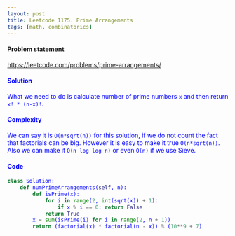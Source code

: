 ```yaml
---
layout: post
title: Leetcode 1175. Prime Arrangements
tags: [math, combinatorics]
---
```


#### Problem statement

<a href="https://leetcode.com/problems/prime-arrangements/"> <font color = blue>https://leetcode.com/problems/prime-arrangements/

#### Solution
What we need to do is calculate number of prime numbers `x` and then return `x! * (n-x)!`.

#### Complexity
We can say it is `O(n*sqrt(n))` for this solution, if we do not count the fact that factorials can be big. However it is easy to make it true `O(n*sqrt(n))`. Also we can make it `O(n log log n)` or even `O(n)` if we use Sieve.

#### Code
```python
class Solution:
    def numPrimeArrangements(self, n):
        def isPrime(x):
            for i in range(2, int(sqrt(x)) + 1):
                if x % i == 0: return False
            return True
        x = sum(isPrime(i) for i in range(2, n + 1))
        return (factorial(x) * factorial(n - x)) % (10**9 + 7)
```
